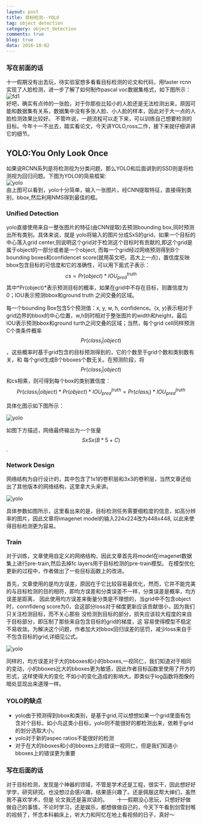 ```yaml
---
layout: post
title: 目标检测--YOLO
tag: object detection
category: object_detection
comments: true
blog: true
data: 2016-10-02
---
```


### 写在前面的话　　
十一假期没有出去玩，待实验室想多看看目标检测的论文和代码，用faster rcnn实现了人脸检测，进一步了解了如何制作pascal voc数据集格式，如下图所示：　　
![fd1](/downloads/object_detection/yolo/fd1.png)  
好吧，确实有点帅的一张脸，对于你那些比较小的人脸还是无法检测出来，原因可能和数据集有关系，数据集中没有多张人脸、小人脸的样本，因此对于大一点的人脸检测效果比较好。
不管咋说，一趟流程可以走下来，可以训练自己想要检测的目标。今年十一不出去，踏实看论文，今天讲YOLO,ross二作，接下来就仔细讲讲它的细节。　　

## YOLO:You Only Look Once  
如果说RCNN系列是将检测视为分类问题，那么YOLO和后面讲到的SSD则是将检测视为回归问题。下图为YOLO的简易框架:  
![yolo](/downloads/object_detection/yolo/yolo)  
由上图可以看到，yolo十分简单，输入一张图片，经CNN提取特征，直接得到类别，bbox,然后利用NMS得到最佳的框。　　

### Unified Detection  

yolo直接使用来自一整张图片的特征(由CNN提取)去预测bounding box,同时预测出所有类别。具体来说，就是
yolo将输入的图片分成SxS的grid，如果一个目标的中心落入grid center,则说明这个grid对于检测这个目标时有贡献的,即这个grid是属于object的一部分或者是一个object,
而每一个grid经过网络预测得到B个bounding boxes和confidencet score(就用英文吧，高大上一点)，置信度反映bbox包含目标的可信度和它的准确性，可以用下面式子表示：
$$cs = Pr(object)*IOU^{truth}_{pred}$$其中*Pr(object)*表示预测目标的概率，如果在grid中不存在目标，则置信度为0；IOU表示预测bbox和ground truth 之间交叠的区域。　　

每一个bounding Box包含5个预测值：x, y, w, h, confidence。(x, y)表示相对于grid边界的bbox的中心位置，w,h则时相对于整张图片的width和height，最后IOU表示预测bbox和ground
turth之间交叠的区域；当然，每个grid cell同样预测C个类条件概率$$Pr(class_{i}|object)$$，这些概率时基于grid包含的目标预测得到的，它的个数至于grid个数和类别数有关，和
每个grid生成B个bboxes个数无关。在预测阶段，将$$Pr(class_{i}|object)$$和cs相乘，则可得到每个box的类别置信度：　　
$$\begin{equation}
Pr(class_{i}|object)*Pr(object)*IOU_{pred}^{truth}=Pr(class_{i})*IOU_{pred}^{truth}
\end{equation}$$  

具体化图示如下图所示：　　

![yolo](/downloads/object_detection/yolo/yolo1)  

如图下方描述，网络最终输出为一个张量$$SxSx(B*5+C)$$.  

### Network Design  

网络结构为自行设计的，其中包含了1x1的卷积层和3x3的卷积层，当然文章还给出了其他版本的网络结构，这里拿大头来讲。　　

![yolo](/downloads/object_detection/yolo/yolo2)  

具体参数如图所示，这里看出来的是，目标检测任务需要细粒度的信息，如高分辨率的图片，因此文章将imagenet model的输入224x224改为448x448,
以此来使得目标检测更为容易。　　　

### Train  

对于训练，文章使用自定义的网络结构，因此文章首先将model在imagenet数据集上进行pre-train,然后去掉fc layers用于目标检测的pre-train模型。
在模型优化更新的过程中，作者做出了一些目标函数上的改进。　　

首先，文章使用的是均方误差，原因在于它比较容易最优化，然而，它并不能完美的与目标检测的目的相符，即均方误差和分类误差不一样，分类误差是概率，均方误差是距离，
因此使用均方误差来衡量分类是不理想的，当grid中不包含object时，connfideng score为0，会这部分loss对于梯度更新应该贡献很小，因为我们只关注检测目标，而不关心那些
没检测到目标的部分，损失应该较大程度的来自于目标部分，即压制了那些来自包含目标的grid的梯度，这
容易使得模型不稳定不易收敛。为解决这个问题，作者加大对bbox回归误差的惩罚，减少loss来自于不包含目标的grid,详细见公式。　　

![yolo](/downloads/object_detection/yolo/yolo3)  

同样的，均方误差对于大的bboxes和小的bboxes,一视同仁，我们知道对于相同的变动，小的bboxes比大的bboxes更为敏感，因此作者目标函数里使用了开方的形式，这样使得大的变化
不如小的变化造成的影响大。即类似于log函数将图像的暗处显现出来道理一样。

### YOLO的缺点　　

* yolo由于预测得到bbox和类别，是基于grid,可以想想如果一个grid里面有包含对个目标，如小鸟这类小目标，yolo则不能很好的都检测出来，依赖于grid的划分选取大小。
* yolo对于新的aspec ratios不能很好的检测
* 对于在大的bboxes和小的bboxes上的错误一视同仁，但是我们知道小bboxes上的错误更为重要　　

### 写在后面的话　　

对于目标检测，发现是个神器的领域，不管是学术还是工程，很实干，因此想好好学学，研究研究。也没想过会感兴趣，结果感兴趣了。还是佩服这帮大婶们，虽然我不喜欢学术，但是
论文我还是喜欢读的。　　
十一假期没心思玩，只想好好做做自己的事情，不论时学习，还是娱乐，都想做做自己的，今天下午看到剑雪封喉的视频了，怀念本科躺床上，听大力和阿忆在地上看视频的日子，真好～
